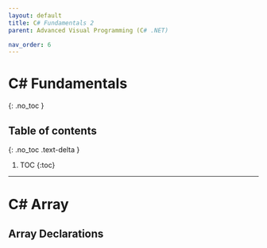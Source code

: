 ```yaml
---
layout: default
title: C# Fundamentals 2
parent: Advanced Visual Programming (C# .NET)

nav_order: 6
---
```


# C# Fundamentals
{: .no_toc }

## Table of contents
{: .no_toc .text-delta }

1. TOC
{:toc}

---
# C# Array
## Array Declarations 
